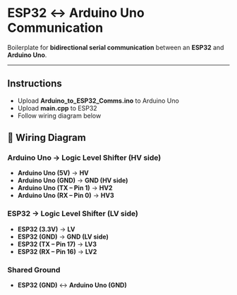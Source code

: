 # ESP32 ↔ Arduino Uno Communication

Boilerplate for **bidirectional serial communication** between an **ESP32** and **Arduino Uno**.

---

## Instructions
- Upload **Arduino_to_ESP32_Comms.ino** to Arduino Uno
- Upload **main.cpp** to ESP32
- Follow wiring diagram below

## 🔌 Wiring Diagram

### Arduino Uno → Logic Level Shifter (HV side)
- **Arduino Uno (5V)** → **HV**
- **Arduino Uno (GND)** → **GND (HV side)**
- **Arduino Uno (TX – Pin 1)** → **HV2**
- **Arduino Uno (RX – Pin 0)** → **HV3**

### ESP32 → Logic Level Shifter (LV side)
- **ESP32 (3.3V)** → **LV**
- **ESP32 (GND)** → **GND (LV side)**
- **ESP32 (TX – Pin 17)** → **LV3**
- **ESP32 (RX – Pin 16)** → **LV2**

### Shared Ground
- **ESP32 (GND)** ↔ **Arduino Uno (GND)**
